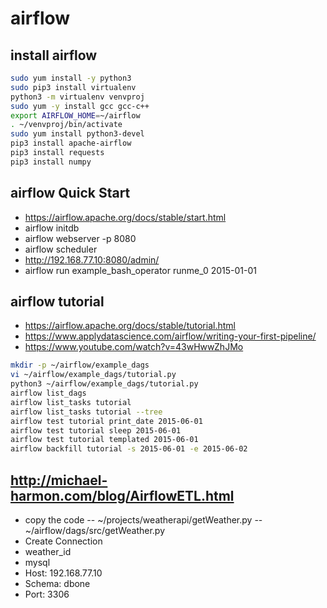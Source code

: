 # airflow
## install airflow 
```bash
sudo yum install -y python3
sudo pip3 install virtualenv
python3 -m virtualenv venvproj
sudo yum -y install gcc gcc-c++
export AIRFLOW_HOME=~/airflow
. ~/venvproj/bin/activate
sudo yum install python3-devel
pip3 install apache-airflow
pip3 install requests
pip3 install numpy
```

## airflow Quick Start
 - https://airflow.apache.org/docs/stable/start.html
 - airflow initdb
 - airflow webserver -p 8080
 - airflow scheduler
 - http://192.168.77.10:8080/admin/
 - airflow run example_bash_operator runme_0 2015-01-01

## airflow tutorial
 - https://airflow.apache.org/docs/stable/tutorial.html
 - https://www.applydatascience.com/airflow/writing-your-first-pipeline/
 - https://www.youtube.com/watch?v=43wHwwZhJMo
```bash
mkdir -p ~/airflow/example_dags
vi ~/airflow/example_dags/tutorial.py
python3 ~/airflow/example_dags/tutorial.py
airflow list_dags
airflow list_tasks tutorial
airflow list_tasks tutorial --tree
airflow test tutorial print_date 2015-06-01
airflow test tutorial sleep 2015-06-01
airflow test tutorial templated 2015-06-01
airflow backfill tutorial -s 2015-06-01 -e 2015-06-02
```

## http://michael-harmon.com/blog/AirflowETL.html
- copy the code 
-- ~/projects/weatherapi/getWeather.py
-- ~/airflow/dags/src/getWeather.py
- Create Connection
- weather_id
- mysql
- Host: 192.168.77.10
- Schema: dbone
- Port: 3306
